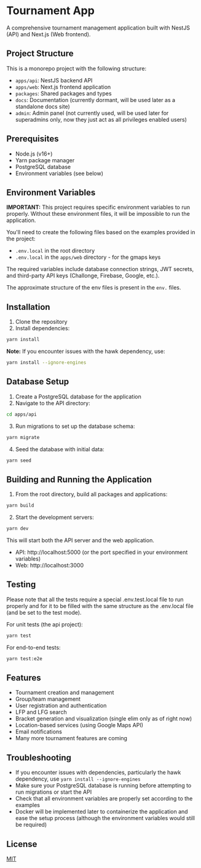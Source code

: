 # Tournament App

A comprehensive tournament management application built with NestJS (API) and Next.js (Web frontend).

## Project Structure

This is a monorepo project with the following structure:

- `apps/api`: NestJS backend API
- `apps/web`: Next.js frontend application
- `packages`: Shared packages and types
- `docs`: Documentation (currently dormant, will be used later as a standalone docs site)
- `admin`: Admin panel (not currently used, will be used later for superadmins only, now they just act as all privileges enabled users)

## Prerequisites

- Node.js (v16+)
- Yarn package manager
- PostgreSQL database
- Environment variables (see below)

## Environment Variables

**IMPORTANT:** This project requires specific environment variables to run properly. Without these environment files, it will be impossible to run the application.

You'll need to create the following files based on the examples provided in the project:
- `.env.local` in the root directory
- `.env.local` in the `apps/web` directory - for the gmaps keys

The required variables include database connection strings, JWT secrets, and third-party API keys (Challonge, Firebase, Google, etc.).

The approximate structure of the env files is present in the `env.` files.

## Installation

1. Clone the repository
2. Install dependencies:

```bash
yarn install
```

**Note:** If you encounter issues with the hawk dependency, use:

```bash
yarn install --ignore-engines
```

## Database Setup

1. Create a PostgreSQL database for the application
2. Navigate to the API directory:

```bash
cd apps/api
```

3. Run migrations to set up the database schema:

```bash
yarn migrate
```

4. Seed the database with initial data:

```bash
yarn seed
```

## Building and Running the Application

1. From the root directory, build all packages and applications:

```bash
yarn build
```

2. Start the development servers:

```bash
yarn dev
```

This will start both the API server and the web application.

- API: http://localhost:5000 (or the port specified in your environment variables)
- Web: http://localhost:3000

## Testing

Please note that all the tests require a special .env.test.local file to run properly and for it to be filled with the same structure as the .env.local file (and be set to the test mode).

For unit tests (the api project):

```bash
yarn test
```

For end-to-end tests:

```bash
yarn test:e2e
```

## Features

- Tournament creation and management
- Group/team management
- User registration and authentication
- LFP and LFG search 
- Bracket generation and visualization (single elim only as of right now)
- Location-based services (using Google Maps API)
- Email notifications
- Many more tournament features are coming

## Troubleshooting

- If you encounter issues with dependencies, particularly the hawk dependency, use `yarn install --ignore-engines`
- Make sure your PostgreSQL database is running before attempting to run migrations or start the API
- Check that all environment variables are properly set according to the examples
- Docker will be implemented later to containerize the application and ease the setup process (although the environment variables would still be required)

## License

[MIT](LICENSE)
